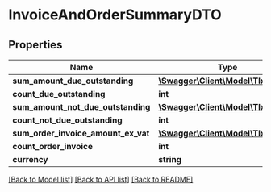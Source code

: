 # InvoiceAndOrderSummaryDTO

## Properties
Name | Type | Description | Notes
------------ | ------------- | ------------- | -------------
**sum_amount_due_outstanding** | [**\Swagger\Client\Model\TlxNumber**](TlxNumber.md) |  | [optional] 
**count_due_outstanding** | **int** |  | [optional] 
**sum_amount_not_due_outstanding** | [**\Swagger\Client\Model\TlxNumber**](TlxNumber.md) |  | [optional] 
**count_not_due_outstanding** | **int** |  | [optional] 
**sum_order_invoice_amount_ex_vat** | [**\Swagger\Client\Model\TlxNumber**](TlxNumber.md) |  | [optional] 
**count_order_invoice** | **int** |  | [optional] 
**currency** | **string** |  | [optional] 

[[Back to Model list]](../README.md#documentation-for-models) [[Back to API list]](../README.md#documentation-for-api-endpoints) [[Back to README]](../README.md)


